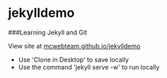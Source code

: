 jekylldemo
==========

###Learning Jekyll and Git

View site at [mcwebteam.github.io/jekylldemo](http://mcwebteam.github.io/jekylldemo)

* Use 'Clone in Desktop' to save locally
* Use the command 'jekyll serve -w' to run locally
